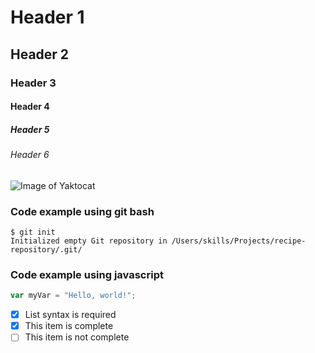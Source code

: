 <!-- How to add an headers-->
# Header 1

## Header 2

### Header 3 

#### Header 4

##### Header 5

###### Header 6

<!-- How to add an image-->
![Image of Yaktocat](https://octodex.github.com/images/yaktocat.png)

<!-- How to add an code examples-->
### Code example using git bash
```
$ git init
Initialized empty Git repository in /Users/skills/Projects/recipe-repository/.git/
```
### Code example using javascript
``` javascript
var myVar = "Hello, world!";
```
<!-- How to add a list; [x] = completed && [] = uncomplete-->
- [x] List syntax is required
- [x] This item is complete
- [ ] This item is not complete
